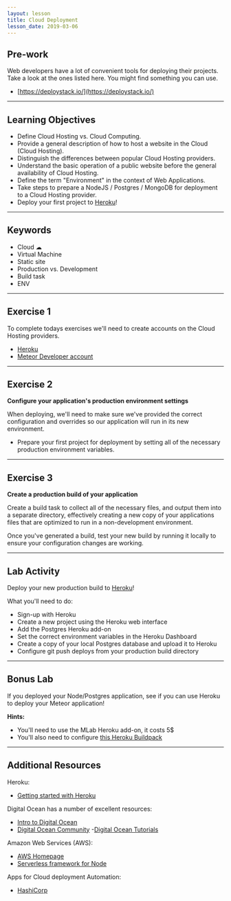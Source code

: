 ```yaml
---
layout: lesson
title: Cloud Deployment
lesson_date: 2019-03-06
---
```


## Pre-work

Web developers have a lot of convenient tools for deploying their projects. Take a look at the ones listed here. You might find something you can use.

- [https://deploystack.io/](https://deploystack.io/)

---

## Learning Objectives

- Define Cloud Hosting vs. Cloud Computing.
- Provide a general description of how to host a website in the Cloud (Cloud Hosting).
- Distinguish the differences between popular Cloud Hosting providers.
- Understand the basic operation of a public website before the general availability of Cloud Hosting.
- Define the term "Environment" in the context of Web Applications.
- Take steps to prepare a NodeJS / Postgres / MongoDB for deployment to a Cloud Hosting provider.
- Deploy your first project to [Heroku](https://www.heroku.com/)!

---

## Keywords

- Cloud ☁
- Virtual Machine
- Static site
- Production vs. Development
- Build task
- ENV

---

## Exercise 1

To complete todays exercises we'll need to create accounts on the Cloud Hosting providers.

- [Heroku](https://signup.heroku.com/?c=70130000001x9jFAAQ)
- [Meteor Developer account](https://www.meteor.com/sign-up)

---

## Exercise 2

**Configure your application's production environment settings**

When deploying, we'll need to make sure we've provided the correct configuration and overrides so our
application will run in its new environment.

- Prepare your first project for deployment by setting all of the necessary production environment variables.

---

## Exercise 3

**Create a production build of your application**

Create a build task to collect all of the necessary files, and output them into a separate directory, effectively creating a new copy of your applications files that are optimized to run in a non-development environment.

Once you've generated a build, test your new build by running it locally to ensure your configuration changes are working.

---

## Lab Activity

Deploy your new production build to [Heroku](https://www.heroku.com/)!

What you'll need to do:

- Sign-up with Heroku
- Create a new project using the Heroku web interface
- Add the Postgres Heroku add-on
- Set the correct environment variables in the Heroku Dashboard
- Create a copy of your local Postgres database and upload it to Heroku
- Configure git push deploys from your production build directory

---

## Bonus Lab

If you deployed your Node/Postgres application, see if you can use Heroku to deploy your Meteor application!

**Hints:**

- You'll need to use the MLab Heroku add-on, it costs 5\$
- You'll also need to configure [this Heroku Buildpack](https://github.com/AdmitHub/meteor-buildpack-horse)

---

## Additional Resources

Heroku:

- [Getting started with Heroku](https://devcenter.heroku.com/start)

Digital Ocean has a number of excellent resources:

- [Intro to Digital Ocean](https://www.digitalocean.com/products/)
- [Digital Ocean Community](https://www.digitalocean.com/community/) -[Digital Ocean Tutorials](https://www.digitalocean.com/community/tutorials)

Amazon Web Services (AWS):

- [AWS Homepage](https://aws.amazon.com/)
- [Serverless framework for Node](https://serverless.com/)

Apps for Cloud deployment Automation:

- [HashiCorp](https://www.hashicorp.com/)
